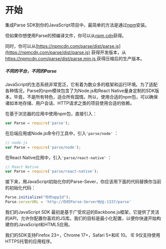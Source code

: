 # 开始

集成Parse SDK到你的JavaScript项目中，最简单的方法是通过[npm](https://npmjs.org/parse)安装。

但如果你想使用Parse的预编译文件，你可以从[npm cdn](https://npmcdn.com/)获得。

同时，你可以从[https://npmcdn.com/parse/dist/parse.js](https://npmcdn.com/parse/dist/parse.js) 获得开发版本，从[https://npmcdn.com/parse/dist/parse.min.js ](https://npmcdn.com/parse/dist/parse.min.js)获得压缩后的生产版本。

##### 不同的平台，不同的Parse

JavaScript的生态系统非常宽泛，它有着为数众多的框架和运行环境。为了适配各种情况，Parse的npm模块包含了为Node.js和React Native量身定制的SDK版本。毕竟，不是所有特色，适合所有国情。所以，使用合适的npm包，可以确保诸如本地存储、用户会话、HTTP请求之类的项目使用合适的依赖。

在基于浏览器的应用中使用npm包，直接引入：

```js
var Parse = require('parse');
```

在后端应用或Node.js命令行工具中，引入`'parse/node'` ：

```js
// node.js
var Parse = require('parse/node');
```

在React Native应用中，引入`'parse/react-native'` ：

```js
// React Native
var Parse = require('parse/react-native');
```

接下来，用JavaScript初始化你的Parse-Sever，你应该用下面的代码替换你当前的初始化代码：

```js
Parse.initialize("你的appId");
Parse.serverURL = 'http://你的Parse-Server地址:1337/parse'
```

我们的JavaScript SDK 最初是基于广受欢迎的Backbone.js框架，它提供了灵活的API，允许你配置你喜欢的JS库。我们的目标是最小化配置，以便你快速开始构建你的JavaScript和HTML5应用。

我们的SDK支持Firefox 23+，Chrome 17+，Safari 5+和IE 10。 IE 9仅支持使用HTTPS托管的应用程序。

